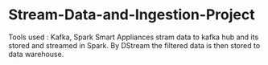 # Stream-Data-and-Ingestion-Project
Tools used : Kafka, Spark
Smart Appliances stram data to kafka hub and its stored and streamed in Spark.
By DStream the filtered data is then stored to data warehouse.
